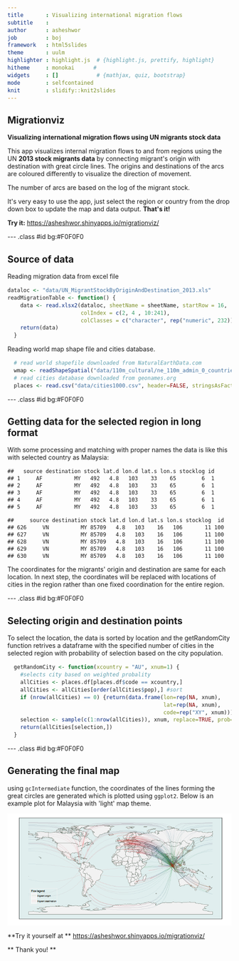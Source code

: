 ```yaml
---
title       : Visualizing international migration flows
subtitle    : 
author      : asheshwor
job         : boj
framework   : html5slides
theme       : uulm
highlighter : highlight.js  # {highlight.js, prettify, highlight}
hitheme     : monokai      # 
widgets     : []            # {mathjax, quiz, bootstrap}
mode        : selfcontained
knit        : slidify::knit2slides
---
```


## Migrationviz

**Visualizing international migration flows using UN migrants stock data**

This app visualizes internal migration flows to and from regions using the UN **2013 stock migrants data** by connecting migrant's origin with destination with great circle lines. The origins and destinations of the arcs are coloured differently to visualize the direction of movement.

The number of arcs are based on the log of the migrant stock.

It's very easy to use the app, just select the region or country from the drop down box to update the map and data output. **That's it!**

**Try it:** https://asheshwor.shinyapps.io/migrationviz/

--- .class #id bg:#F0F0F0

## Source of data

Reading migration data from excel file


```r
dataloc <- "data/UN_MigrantStockByOriginAndDestination_2013.xls"
readMigrationTable <- function() {
    data <- read.xlsx2(dataloc, sheetName = sheetName, startRow = 16,
                       colIndex = c(2, 4 , 10:241),
                       colClasses = c("character", rep("numeric", 232))) #read excel sheet selected columns and rows
    return(data)
  }
```

Reading world map shape file and cities database.


```r
  # read world shapefile downloaded from NaturalEarthData.com
  wmap <- readShapeSpatial("data/110m_cultural/ne_110m_admin_0_countries.shp")
  # read cities database downloaded from geonames.org
  places <- read.csv("data/cities1000.csv", header=FALSE, stringsAsFactors=FALSE)
```

--- .class #id bg:#F0F0F0

## Getting data for the selected region in long format
With some processing and matching with proper names the data is like this with selected country as Malaysia:


```
##   source destination stock lat.d lon.d lat.s lon.s stocklog id
## 1     AF          MY   492   4.8   103    33    65        6  1
## 2     AF          MY   492   4.8   103    33    65        6  1
## 3     AF          MY   492   4.8   103    33    65        6  1
## 4     AF          MY   492   4.8   103    33    65        6  1
## 5     AF          MY   492   4.8   103    33    65        6  1
```

```
##     source destination stock lat.d lon.d lat.s lon.s stocklog  id
## 626     VN          MY 85709   4.8   103    16   106       11 100
## 627     VN          MY 85709   4.8   103    16   106       11 100
## 628     VN          MY 85709   4.8   103    16   106       11 100
## 629     VN          MY 85709   4.8   103    16   106       11 100
## 630     VN          MY 85709   4.8   103    16   106       11 100
```

The coordinates for the migrants' origin and destination are same for each location. In next step, the coordinates will be replaced with locations of cities in the region rather than one fixed coordination for the entire region.

--- .class #id bg:#F0F0F0

## Selecting origin and destination points
To select the location, the data is sorted by location and the getRandomCity function retrives a dataframe with the specified number of cities in the selected region with probability of selection based on the city population.


```r
  getRandomCity <- function(xcountry = "AU", xnum=1) {
    #selects city based on weighted probality
    allCities <- places.df[places.df$code == xcountry,]
    allCities <- allCities[order(allCities$pop),] #sort
    if (nrow(allCities) == 0) {return(data.frame(lon=rep(NA, xnum),
                                                 lat=rep(NA, xnum),
                                                 code=rep("XY", xnum)))}
    selection <- sample(c(1:nrow(allCities)), xnum, replace=TRUE, prob=allCities$pop)
    return(allCities[selection,])
  }
```

--- .class #id bg:#F0F0F0

## Generating the final map
using ```gcIntermediate``` function, the coordinates of the lines forming the great circles are generated which is plotted using ```ggplot2```. Below is an example plot for Malaysia with 'light' map theme.

<img src="assets/fig/final-plot.png" title="plot of chunk final-plot" alt="plot of chunk final-plot" style="display: block; margin: auto;" />

**Try it yourself at ** https://asheshwor.shinyapps.io/migrationviz/

** Thank you! **

